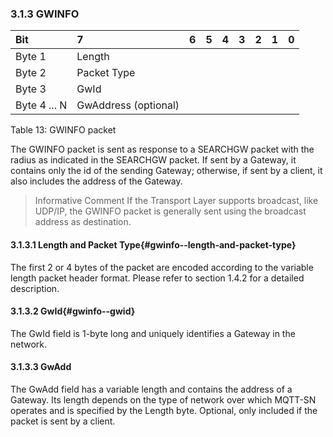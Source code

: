 <!-- transformation-note: left upstream numbering of headings for verification -->
### 3.1.3 GWINFO

<!-- transformation-note: no table col span in markdown, but we should specify bitfields better (than with layout tables) anyway --> 
| Bit          | 7                    | 6  | 5  | 4  | 3  | 2  | 1  | 0  |
|:-------------|:---------------------|:---|:---|:---|:---|:---|:---|:---|
| Byte 1       | Length               |    |    |    |    |    |    |    |
| Byte 2       | Packet Type          |    |    |    |    |    |    |    |
| Byte 3       | GwId                 |    |    |    |    |    |    |    |
| Byte 4 ... N | GwAddress (optional) |    |    |    |    |    |    |    |

Table 13: GWINFO packet
<!-- transformation-note: above upstream table number will be replaced by auto-numbering later. -->

The GWINFO packet is sent as response to a SEARCHGW packet with the radius as indicated in the SEARCHGW packet.
If sent by a Gateway, it contains only the id of the sending Gateway;
otherwise, if sent by a client, it also includes the address of the Gateway.

> Informative Comment
> If the Transport Layer supports broadcast, like UDP/IP, the GWINFO packet is generally sent using the broadcast address as destination.

<!-- transformation-note: left upstream numbering of headings for verification -->
#### 3.1.3.1 Length and Packet Type{#gwinfo--length-and-packet-type}

The first 2 or 4 bytes of the packet are encoded according to the variable length packet header format.
Please refer to section 1.4.2 for a detailed description.
<!-- transformation-note: the above section ref upstream 1.8.2 is obviously wrong and should point to 1.4.2 "Two Byte Integer" instead. -->

<!-- transformation-note: left upstream numbering of headings for verification -->
#### 3.1.3.2 GwId{#gwinfo--gwid}

The GwId field is 1-byte long and uniquely identifies a Gateway in the network.

<!-- transformation-note: left upstream numbering of headings for verification -->
#### 3.1.3.3 GwAdd

The GwAdd field has a variable length and contains the address of a Gateway.
Its length depends on the type of network over which MQTT-SN operates and is specified by the Length byte.
Optional, only included if the packet is sent by a client.

